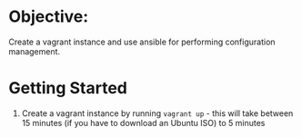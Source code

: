 # Objective:

Create a vagrant instance and use ansible for performing configuration management.

# Getting Started

1. Create a vagrant instance by running `vagrant up` - this will take between 15 minutes (if you have to download an Ubuntu ISO) to 5 minutes
